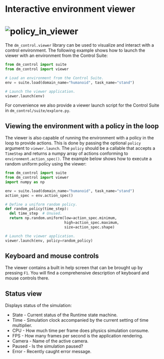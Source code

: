 # Interactive environment viewer

# ![policy_in_viewer](policy.gif)

The `dm_control.viewer` library can be used to visualize and interact with a
control environment. The following example shows how to launch the viewer with
an environment from the Control Suite:

```python
from dm_control import suite
from dm_control import viewer

# Load an environment from the Control Suite.
env = suite.load(domain_name="humanoid", task_name="stand")

# Launch the viewer application.
viewer.launch(env)
```

For convenience we also provide a viewer launch script for the Control Suite in
`dm_control/suite/explore.py`.

## Viewing the environment with a policy in the loop

The viewer is also capable of running the environment with a policy in the loop
to provide actions. This is done by passing the optional `policy` argument to
`viewer.launch`. The `policy` should be a callable that accepts a `TimeStep` and
returns a numpy array of actions conforming to `environment.action_spec()`. The
example below shows how to execute a random uniform policy using the viewer:

```python
from dm_control import suite
from dm_control import viewer
import numpy as np

env = suite.load(domain_name="humanoid", task_name="stand")
action_spec = env.action_spec()

# Define a uniform random policy.
def random_policy(time_step):
  del time_step  # Unused.
  return np.random.uniform(low=action_spec.minimum,
                           high=action_spec.maximum,
                           size=action_spec.shape)

# Launch the viewer application.
viewer.launch(env, policy=random_policy)
```

## Keyboard and mouse controls

The viewer contains a built in help screen that can be brought up by pressing
`F1`. You will find a comprehensive description of keyboard and mouse controls
there.

## Status view

Displays status of the simulation:

-   State - Current status of the Runtime state machine.
-   Time - Simulation clock accompanied by the current setting of time
    multiplier.
-   CPU - How much time per frame does physics simulation consume.
-   FPS - How many frames per second is the application rendering.
-   Camera - Name of the active camera.
-   Paused - Is the simulation paused?
-   Error - Recently caught error message.
